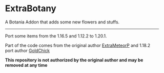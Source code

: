 # ExtraBotany  

A Botania Addon that adds some new flowers and stuffs.  

---  
Port some items from the 1.16.5 and 1.12.2 to 1.20.1.  

Part of the code comes from the original author [ExtraMeteorP](https://github.com/ExtraMeteorP/Extra-Botany) and 1.18.2 port author [GoldChick](https://github.com/GoldChick/ExtraBotany)

**This repository is not authorized by the original author and may be removed at any time**
